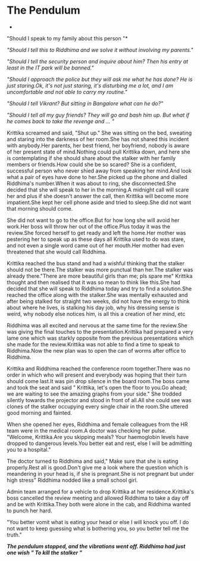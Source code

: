 # The Pendulum

*
"Should I speak to my family about this person "*

*"Should I tell this to Riddhima and we solve it without involving my parents."*

*"Should I tell the security person and inquire about him? Then his entry at least in the IT park will be banned."*

*"Should I approach the police but they will ask me what he has done? He is just staring.Ok, it's not just staring, it's disturbing me a lot, and I am uncomfortable and not able to carry my routine."*

*"Should I tell Vikrant? But sitting in Bangalore what can he do?"*

*"Should I tell all my guy friends? They will go and bash him up. But what if he comes back to take the revenge and ... "*


Krittika screamed and said, "Shut up." She was sitting on the bed, sweating and staring into the darkness of her room.She has not shared this incident with anybody.Her parents, her best friend, her boyfriend, nobody is aware of her present state of mind.Nothing could pull Krittika down, and here she is contemplating if she should share about the stalker with her family members or friends.How could she be so scared? She is a confident, successful person who never shied away from speaking her mind.And look what a pair of eyes have done to her.She picked up the phone and dialled Riddhima's number.When it was about to ring, she disconnected.She decided that she will speak to her in the morning.A midnight call will scare her and plus if she doesn't answer the call, then Krittika will become more impatient.She kept her cell phone aside and tried to sleep.She did not want that morning should come.

She did not want to go to the office.But for how long she will avoid her work.Her boss will throw her out of the office.Plus today it was the review.She forced herself to get ready and left the home.Her mother was pestering her to speak up as these days all Krittika used to do was stare, and not even a single word came out of her mouth.Her mother had even threatened that she would call Riddhima.

Krittika reached the bus stand and had a wishful thinking that the stalker should not be there.The stalker was more punctual than her.The stalker was already there."There are more beautiful girls than me; pls spare me" Krittika thought and then realised that it was so mean to think like this.She had decided that she will speak to Riddhima today and try to find a solution.She reached the office along with the stalker.She was mentally exhausted and after being stalked for straight two weeks, did not have the energy to think about where he lives, is stalking his day job, why his dressing sense is weird, why nobody else notices him, is all this a creation of her mind, etc

Riddhima was all excited and nervous at the same time for the review.She was giving the final touches to the presentation.Krittika had prepared a very lame one which was starkly opposite from the previous presentations which she made for the review.Krittika was not able to find a time to speak to Riddhima.Now the new plan was to open the can of worms after office to Riddhima.

Krittika and Riddhima reached the conference room together.There was no order in which who will present and everybody was hoping that their turn should come last.It was pin drop silence in the board room.The boss came and took the seat and said " Krittika, let's open the floor to you.Go ahead; we are waiting to see the amazing graphs from your side." She trodded silently towards the projector and stood in front of all.All she could see was clones of the stalker occupying every single chair in the room.She uttered good morning and fainted.

When she opened her eyes, Riddhima and female colleagues from the HR team were in the medical room.A doctor was checking her pulse.
"Welcome, Krittika.Are you skipping meals? Your haemoglobin levels have dropped to dangerous levels.You better eat and rest, else I will be admitting  you to a hospital."

The doctor turned to Riddhima and said," Make sure that she is eating properly.Rest all is good.Don't give me a look where the question which is meandering in your head is, if she is pregnant.She is not pregnant but under high stress" Riddhima nodded like a small school girl.

Admin team arranged for a vehicle to drop Krittika at her residence.Krittika's boss cancelled the review meeting and allowed Riddhima to take a day off and be with Krittika.They both were alone in the cab, and Riddhima wanted to punch her hard.

"You better vomit what is eating your head or else I will knock you off.  I do not  want to keep guessing what is bothering you, so you better tell me the truth."

***The pendulum stopped, and the vibrations went off.  Riddhima had just one wish " To kill the stalker "***